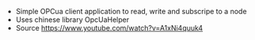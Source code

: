 - Simple OPCua client application to read, write and subscripe to a node
- Uses chinese library OpcUaHelper
- Source https://www.youtube.com/watch?v=A1xNi4quuk4

